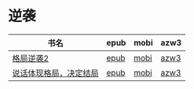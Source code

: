 # 逆袭

| 书名 | epub | mobi | azw3 |
| --- | --- | --- | --- |
| [格局逆袭2](http://ct.dalanmei.com/f/31084289-572120845-7ab9b0) | [epub](http://ct.dalanmei.com/f/31084289-572120845-7ab9b0) | [mobi](http://ct.dalanmei.com/f/31084289-571638720-1f6d00) | [azw3](http://ct.dalanmei.com/f/31084289-572182084-d0c408) |
| [说话体现格局，决定结局](http://ct.dalanmei.com/f/31084289-571908934-5ddec9) | [epub](http://ct.dalanmei.com/f/31084289-571908934-5ddec9) | [mobi](http://ct.dalanmei.com/f/31084289-571555666-9d5eaa) | [azw3](http://ct.dalanmei.com/f/31084289-572203135-847918) |
